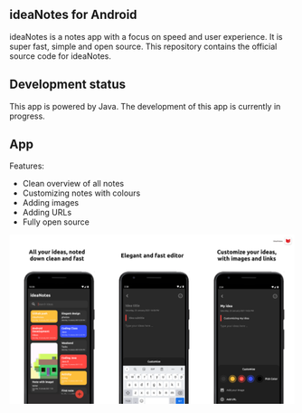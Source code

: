 ## ideaNotes for Android

ideaNotes is a notes app with a focus on speed and user experience. It is super fast, simple and open source.
This repository contains the official source code for ideaNotes.

## Development status

This app is powered by Java. The development of this app is currently in progress.

## App

Features:
- Clean overview of all notes
- Customizing notes with colours
- Adding images
- Adding URLs
- Fully open source

<a href="https://github.com/stefanluiken/ideaNotes"><img src="https://github.com/stefanluiken/ideaNotes/blob/master/ideanotes.png" title="ideaNotes" alt="ideaNotes"></a>